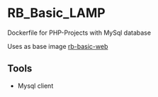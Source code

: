 RB_Basic_LAMP
=============

Dockerfile for PHP-Projects with MySql database

Uses as base image [rb-basic-web](https://registry.hub.docker.com/u/tobiasb/rb-basic-web/)

Tools
------

* Mysql client
